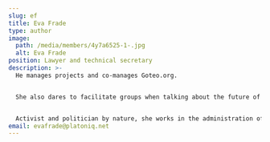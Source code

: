 ```yaml
---
slug: ef
title: Eva Frade
type: author
image:
  path: /media/members/4y7a6525-1-.jpg
  alt: Eva Frade
position: Lawyer and technical secretary
description: >-
  He manages projects and co-manages Goteo.org.


  She also dares to facilitate groups when talking about the future of democracy. 


  Activist and politician by nature, she works in the administration of the foundation and its institutional representation.
email: evafrade@platoniq.net
---
```

